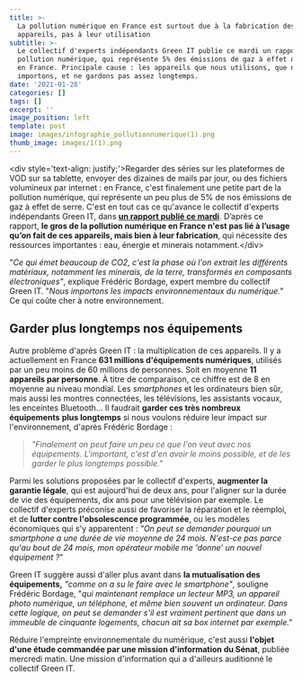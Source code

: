 ```yaml
---
title: >-
  La pollution numérique en France est surtout due à la fabrication des
  appareils, pas à leur utilisation
subtitle: >-
  Le collectif d'experts indépendants Green IT publie ce mardi un rapport sur la
  pollution numérique, qui représente 5% des émissions de gaz à effet de serre
  en France. Principale cause : les appareils que nous utilisons, que nous
  importons, et ne gardons pas assez longtemps. 
date: '2021-01-28'
categories: []
tags: []
excerpt: ''
image_position: left
template: post
image: images/infographie_pollutionnumerique(1).png
thumb_image: images/1(1).png
---
```

\<div style='text-align: justify;'>Regarder des séries sur les plateformes de VOD sur sa tablette, envoyer des dizaines de mails par jour, ou des fichiers volumineux par internet : en France, c'est finalement une petite part de la pollution numérique, qui représente un peu plus de 5% de nos émissions de gaz à effet de serre. C'est en tout cas ce qu'avance le collectif d'experts indépendants Green IT, dans [**un rapport publié ce mardi**](https://www.greenit.fr/impacts-environnementaux-du-numerique-en-france/). D’après ce rapport, **le gros de la pollution numérique en France n'est pas lié à l’usage qu’on fait de ces appareils, mais bien à leur fabrication**, qui nécessite des ressources importantes : eau, énergie et minerais notamment.\</div>

"*Ce qui émet beaucoup de CO2, c'est la phase où l'on extrait les
différents matériaux, notamment les minerais, de la terre, transformés
en composants électroniques"*, explique Frédéric Bordage, expert membre du collectif Green IT. "*Nous importons les impacts environnementaux du numérique."* Ce qui coûte cher à notre environnement. 

## Garder plus longtemps nos équipements

Autre problème d'après Green IT : la multiplication de ces appareils. Il y a actuellement en France **631 millions d'équipements numériques**, utilisés par un peu moins de 60 millions de personnes. Soit en moyenne **11 appareils par personne**. À titre de comparaison, ce chiffre est de 8 en moyenne au niveau mondial. Les *smartphones* et les ordinateurs bien sûr, mais aussi les montres connectées, les télévisions, les assistants vocaux, les enceintes Bluetooth... Il faudrait **garder ces très nombreux équipements** **plus longtemps** si nous voulons réduire leur impact sur l'environnement, d'après Frédéric Bordage :

> *"Finalement on peut faire un peu ce que l'on veut avec nos
> équipements. L'important, c'est d'en avoir le moins possible, et de les
> garder le plus longtemps possible."*

Parmi les solutions proposées par le collectif d'experts, **augmenter la garantie légale**, qui est aujourd'hui de deux ans, pour l'aligner sur la durée de vie des équipements, dix ans pour une télévision par exemple. Le collectif d'experts préconise aussi de favoriser la réparation et le réemploi, et
de **lutter contre l'obsolescence programmée**, ou les modèles économiques qui s'y apparentent : *"On peut se demander pourquoi un smartphone a une durée de vie moyenne de 24 mois. N'est-ce pas parce qu'au bout de 24 mois, mon opérateur mobile me 'donne' un nouvel équipement ?*"

Green IT suggère aussi d'aller plus avant dans **la mutualisation des équipements,** *"comme on a su le faire avec le smartphone"*, souligne Frédéric Bordage, "*qui maintenant remplace un lecteur MP3, un appareil photo numérique, un téléphone, et même bien souvent un ordinateur. Dans cette logique, on peut se demander s'il est vraiment pertinent que dans un immeuble de cinquante logements, chacun ait sa box internet par exemple."*

Réduire l'empreinte environnementale du numérique, c'est aussi **l'objet d'une étude commandée par une mission d'information du Sénat**, publiée mercredi matin. Une mission d'information qui a d'ailleurs auditionné le collectif Green IT.
